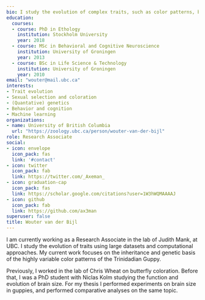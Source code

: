 ```yaml
---
bio: I study the evolution of complex traits, such as color patterns, brains and behavior. To that end, I use sequencing, quantative genetics, and large data approaches.
education:
  courses:
  - course: PhD in Ethology
    institution: Stockholm University
    year: 2018
  - course: MSc in Behavioral and Cognitive Neuroscience
    institution: University of Groningen
    year: 2013
  - course: BSc in Life Science & Technology
    institution: University of Groningen
    year: 2010
email: "wouter@mail.ubc.ca"
interests:
- Trait evolution
- Sexual selection and coloration
- (Quantative) genetics
- Behavior and cognition
- Machine learning
organizations:
- name: University of British Columbia
  url: "https://zoology.ubc.ca/person/wouter-van-der-bijl"
role: Research Associate
social:
- icon: envelope
  icon_pack: fas
  link: '#contact'
- icon: twitter
  icon_pack: fab
  link: https://twitter.com/_Axeman_
- icon: graduation-cap
  icon_pack: fas
  link: https://scholar.google.com/citations?user=1W3hWQMAAAAJ
- icon: github
  icon_pack: fab
  link: https://github.com/ax3man
superuser: false
title: Wouter van der Bijl
---
```


I am currently working as a Research Associate in the lab of Judith Mank, at UBC. I study the evolution of traits using large datasets and computational approaches. My current work focuses on the inheritance and genetic basis of the highly variable color patterns of the Trinidadian Guppy.

Previously, I worked in the lab of Chris Wheat on butterfly coloration. Before that, I was a PhD student with Niclas Kolm studying the function and evolution of brain size. For my thesis I performed experiments on brain size in guppies, and performed comparative analyses on the same topic.
